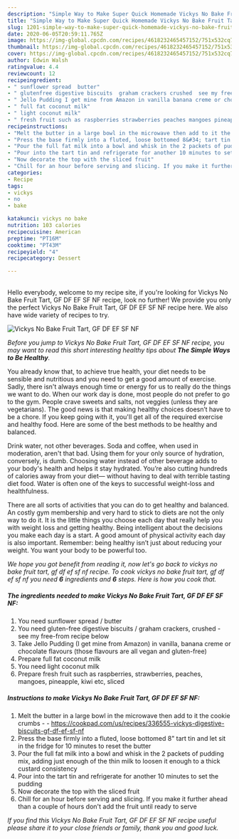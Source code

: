 ```yaml
---
description: "Simple Way to Make Super Quick Homemade Vickys No Bake Fruit Tart, GF DF EF SF NF"
title: "Simple Way to Make Super Quick Homemade Vickys No Bake Fruit Tart, GF DF EF SF NF"
slug: 1201-simple-way-to-make-super-quick-homemade-vickys-no-bake-fruit-tart-gf-df-ef-sf-nf
date: 2020-06-05T20:59:11.765Z
image: https://img-global.cpcdn.com/recipes/4618232465457152/751x532cq70/vickys-no-bake-fruit-tart-gf-df-ef-sf-nf-recipe-main-photo.jpg
thumbnail: https://img-global.cpcdn.com/recipes/4618232465457152/751x532cq70/vickys-no-bake-fruit-tart-gf-df-ef-sf-nf-recipe-main-photo.jpg
cover: https://img-global.cpcdn.com/recipes/4618232465457152/751x532cq70/vickys-no-bake-fruit-tart-gf-df-ef-sf-nf-recipe-main-photo.jpg
author: Edwin Walsh
ratingvalue: 4.4
reviewcount: 12
recipeingredient:
- " sunflower spread  butter"
- " glutenfree digestive biscuits  graham crackers crushed  see my freefrom recipe below"
- " Jello Pudding I get mine from Amazon in vanilla banana creme or chocolate flavours those flavours are all vegan and glutenfree"
- " full fat coconut milk"
- " light coconut milk"
- " fresh fruit such as raspberries strawberries peaches mangoes pineapple kiwi etc sliced"
recipeinstructions:
- "Melt the butter in a large bowl in the microwave then add to it the cookie crumbs  https://cookpad.com/us/recipes/336555-vickys-digestive-biscuits-gf-df-ef-sf-nf"
- "Press the base firmly into a fluted, loose bottomed 8&#34; tart tin and let sit in the fridge for 10 minutes to reset the butter"
- "Pour the full fat milk into a bowl and whisk in the 2 packets of pudding mix, adding just enough of the thin milk to loosen it enough to a thick custard consistency"
- "Pour into the tart tin and refrigerate for another 10 minutes to set the pudding"
- "Now decorate the top with the sliced fruit"
- "Chill for an hour before serving and slicing. If you make it further ahead than a couple of hours don&#39;t add the fruit until ready to serve"
categories:
- Recipe
tags:
- vickys
- no
- bake

katakunci: vickys no bake 
nutrition: 103 calories
recipecuisine: American
preptime: "PT16M"
cooktime: "PT43M"
recipeyield: "4"
recipecategory: Dessert

---
```

<br>
Hello everybody, welcome to my recipe site, if you're looking for Vickys No Bake Fruit Tart, GF DF EF SF NF recipe, look no further! We provide you only the perfect Vickys No Bake Fruit Tart, GF DF EF SF NF recipe here. We also have wide variety of recipes to try.
<br>


![Vickys No Bake Fruit Tart, GF DF EF SF NF](https://img-global.cpcdn.com/recipes/4618232465457152/751x532cq70/vickys-no-bake-fruit-tart-gf-df-ef-sf-nf-recipe-main-photo.jpg)

<i>Before you jump to Vickys No Bake Fruit Tart, GF DF EF SF NF recipe, you may want to read this short interesting healthy tips about <strong>The Simple Ways to Be Healthy</strong>.</i>

You already know that, to achieve true health, your diet needs to be sensible and nutritious and you need to get a good amount of exercise. Sadly, there isn't always enough time or energy for us to really do the things we want to do. When our work day is done, most people do not prefer to go to the gym. People crave sweets and salts, not veggies (unless they are vegetarians). The good news is that making healthy choices doesn’t have to be a chore. If you keep going with it, you'll get all of the required exercise and healthy food. Here are some of the best methods to be healthy and balanced.

Drink water, not other beverages. Soda and coffee, when used in moderation, aren't that bad. Using them for your only source of hydration, conversely, is dumb. Choosing water instead of other beverage adds to your body's health and helps it stay hydrated. You’re also cutting hundreds of calories away from your diet— without having to deal with terrible tasting diet food. Water is often one of the keys to successful weight-loss and healthfulness.

There are all sorts of activities that you can do to get healthy and balanced. An costly gym membership and very hard to stick to diets are not the only way to do it. It is the little things you choose each day that really help you with weight loss and getting healthy. Being intelligent about the decisions you make each day is a start. A good amount of physical activity each day is also important. Remember: being healthy isn’t just about reducing your weight. You want your body to be powerful too. 


<i>We hope you got benefit from reading it, now let's go back to vickys no bake fruit tart, gf df ef sf nf recipe. To cook vickys no bake fruit tart, gf df ef sf nf you need <strong>6</strong> ingredients and <strong>6</strong> steps. Here is how you cook that.
</i>

##### The ingredients needed to make Vickys No Bake Fruit Tart, GF DF EF SF NF:

1. You need  sunflower spread / butter
1. You need  gluten-free digestive biscuits / graham crackers, crushed - see my free-from recipe below
1. Take  Jello Pudding (I get mine from Amazon) in vanilla, banana creme or chocolate flavours (those flavours are all vegan and gluten-free)
1. Prepare  full fat coconut milk
1. You need  light coconut milk
1. Prepare  fresh fruit such as raspberries, strawberries, peaches, mangoes, pineapple, kiwi etc, sliced


##### Instructions to make Vickys No Bake Fruit Tart, GF DF EF SF NF:

1. Melt the butter in a large bowl in the microwave then add to it the cookie crumbs -  - https://cookpad.com/us/recipes/336555-vickys-digestive-biscuits-gf-df-ef-sf-nf
1. Press the base firmly into a fluted, loose bottomed 8&#34; tart tin and let sit in the fridge for 10 minutes to reset the butter
1. Pour the full fat milk into a bowl and whisk in the 2 packets of pudding mix, adding just enough of the thin milk to loosen it enough to a thick custard consistency
1. Pour into the tart tin and refrigerate for another 10 minutes to set the pudding
1. Now decorate the top with the sliced fruit
1. Chill for an hour before serving and slicing. If you make it further ahead than a couple of hours don&#39;t add the fruit until ready to serve


<i>If you find this Vickys No Bake Fruit Tart, GF DF EF SF NF recipe useful please share it to your close friends or family, thank you and good luck.</i>
